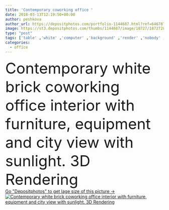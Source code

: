 ```yaml
---
title: 'Contemporary coworking office '
date: 2018-03-13T12:19:50+00:00
author: peshkova
author_url: https://depositphotos.com/portfolio-1144687.html?ref=64678756
image: https://st3.depositphotos.com/thumbs/1144687/image/18727/187272864/api_thumb_450.jpg?forcejpeg=true
type: "post"
tags: ['table' ,'white' ,'computer' ,'background' ,'render' ,'nobody' ,'view' ,'illustration' ,'design' ,'space' ,'decoration' ,'bright' ,'business' ,'equipment' ,'sunlight' ,'comfortable' ,'wooden' ,'chair' ,'corner' ,'style' ,'3d' ,'architecture' ,'city' ,'corporate' ,'estate' ,'office' ,'wall' ,'window' ,'real' ,'interior' ,'indoor' ,'monitor' ,'desktop' ,'work' ,'desk' ,'clean' ,'furniture' ,'room' ,'inside' ,'brick' ,'floor' ,'apartment' ,'concrete' ,'loft' ,'workplace' ,'workspace' ,'daylight' ,'contemporary' ,'rendering' ,'coworking' ]
categories: 
  - office
---
```

<div aling="center">
            <font size="60"> Contemporary white brick coworking office interior with furniture, equipment and city view with sunlight. 3D Rendering</font>   
</div>
<div>
    <a href='https://st3.depositphotos.com/thumbs/1144687/image/18727/187272864/api_thumb_450.jpg?forcejpeg=true?ref=64678756' target=_blank > Go "Depositphotos" to get lage size of this picture ->
        <img href='https://st3.depositphotos.com/thumbs/1144687/image/18727/187272864/api_thumb_450.jpg?forcejpeg=true?ref=64678756' src='https://st3.depositphotos.com/1144687/18727/i/950/depositphotos_187272864-stock-photo-contemporary-coworking-office.jpg?forcejpeg=true' alt='Contemporary white brick coworking office interior with furniture, equipment and city view with sunlight. 3D Rendering' >
    </a>
</div>
